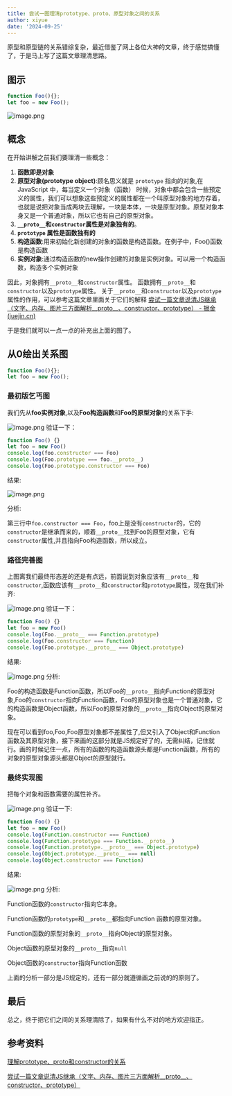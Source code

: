 ```yaml
---
title: 尝试一图理清prototype、proto、原型对象之间的关系
author: xiyue
date: '2024-09-25'
---
```



原型和原型链的关系错综复杂，最近借鉴了网上各位大神的文章，终于感觉搞懂了，于是马上写了这篇文章理清思路。
## 图示
```js
function Foo(){};
let foo = new Foo();
```


![image.png](/images/1.png)

## 概念
在开始讲解之前我们要理清一些概念：

1. **函数即是对象**
2. **原型对象(prototype object)**:顾名思义就是 `prototype` 指向的对象,在 JavaScript 中，每当定义一个对象（函数） 时候，对象中都会包含一些预定义的属性，我们可以想象这些预定义的属性都在一个叫原型对象的地方存着，也就是说把对象当成两块去理解，一块是本体，一块是原型对象。原型对象本身又是一个普通对象，所以它也有自己的原型对象。
3. **`__proto__`和`constructor`属性是对象独有的**。
4. **`prototype` 属性是函数独有的**
5. **构造函数**:用来初始化新创建的对象的函数是构造函数。在例子中，Foo()函数是构造函数
6. **实例对象**:通过构造函数的new操作创建的对象是实例对象。可以用一个构造函数，构造多个实例对象


因此，对象拥有`__proto__`和`constructor`属性。
函数拥有`__proto__`和`constructor`以及`prototype`属性。
关于`__proto__`和`constructor`以及`prototype`属性的作用，可以参考这篇文章里面关于它们的解释
[尝试一篇文章说清JS继承（文字、内存、图片三方面解析__proto__、constructor、prototype） - 掘金 (juejin.cn)](https://juejin.cn/post/7196859948553748539#heading-4)

  
于是我们就可以一点一点的补充出上面的图了。

## 从0绘出关系图
```js
function Foo(){};
let foo = new Foo();
```
### 最初版乞丐图
我们先从**foo实例对象**,以及**Foo构造函数**和**Foo的原型对象**的关系下手:

![image.png](/images/2.png)
验证一下：
```js
function Foo() {}
let foo = new Foo()
console.log(foo.constructor === Foo)
console.log(Foo.prototype === foo.__proto__)
console.log(Foo.prototype.constructor === Foo)
```
结果:

![image.png](/images/3.png)

分析:

第三行中`foo.constructor === Foo`，foo上是没有`constructor`的，它的`constructor`是继承而来的，顺着`__proto__`找到Foo的原型对象，它有`constructor`属性,并且指向Foo构造函数，所以成立。
### 路径完善图
上图离我们最终形态差的还是有点远，前面说到对象应该有`__proto__`和`constructor`,函数应该有`__proto__`和`constructor`和`prototype`属性，现在我们补齐:

![image.png](/images/4.png)
验证一下：
```js
function Foo() {}
let foo = new Foo()
console.log(Foo.__proto__ === Function.prototype)
console.log(Foo.constructor === Function)
console.log(Foo.prototype.__proto__ === Object.prototype)
```
结果:

![image.png](/images/5.png)
分析:

Foo的构造函数是Function函数，所以Foo的`__proto__`指向Function的原型对象,Foo的`constructor`指向Function函数，Foo的原型对象也是一个普通对象，它的构造函数是Object函数，所以Foo的原型对象的`__proto__`指向Object的原型对象。

现在可以看到foo,Foo,Foo原型对象都不差属性了,但又引入了Object和Function函数及其原型对象，接下来画的这部分就是JS规定好了的，无需纠结，记住就行。画的时候记住一点，所有的函数的构造函数源头都是Function函数，所有的对象的原型对象源头都是Object的原型就行。
### 最终实现图
把每个对象和函数需要的属性补齐。

![image.png](/images/6.png)
验证一下:
```js
function Foo() {}
let foo = new Foo()
console.log(Function.constructor === Function)
console.log(Function.prototype === Function.__proto__)
console.log(Function.prototype.__proto__ === Object.prototype)
console.log(Object.prototype.__proto__ === null)
console.log(Object.constructor === Function)
```
结果:

![image.png](/images/7.png)
分析:

Function函数的`constructor`指向它本身。

Function函数的`prototype`和`__proto__`都指向Function 函数的原型对象。

Function函数的原型对象的`__proto__`指向Object的原型对象。

Object函数的原型对象的`__proto__`指向`null`

Object函数的`constructor`指向Function函数

上面的分析一部分是JS规定的，还有一部分就遵循画之前说的的原则了。
## 最后
总之，终于把它们之间的关系理清除了，如果有什么不对的地方欢迎指正。
## 参考资料
[理解prototype、proto和constructor的关系](https://juejin.cn/post/7031748688443768845)

[尝试一篇文章说清JS继承（文字、内存、图片三方面解析__proto__、constructor、prototype）](https://juejin.cn/post/7196859948553748539)
